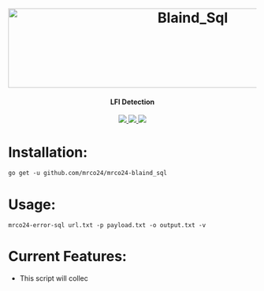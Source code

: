 <h1 align="center">
<a href="https://cooltext.com"><img src="https://images.cooltext.com/5678563.png" width="733" height="161" alt="Blaind_Sql" /></a>
</h1>
<h4 align="center">LFI Detection</h4>
<p align="center">
  <a href="https://github.com/mrco24/mrco24-lfi">
    <img src="https://img.shields.io/badge/Mrco24-_Blind%20_Sql_Injection_Detection-green">
  </a>
   <a href="https://github.com/mrco24/mrco24-lf">
    <img src="https://img.shields.io/static/v1?label=Update&message=V1.0&color=green">
  </a>
  <a href="https://twitter.com/mrco24">
      <img src="https://img.shields.io/twitter/follow/mrco24?style=social">
  </a>
</p>

# Installation:
```
go get -u github.com/mrco24/mrco24-blaind_sql
```
# Usage:
```
mrco24-error-sql url.txt -p payload.txt -o output.txt -v
```
# Current Features:
- This script will collec
